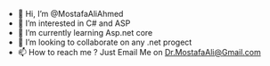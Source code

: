 - 👋 Hi, I’m @MostafaAliAhmed
- 👀 I’m interested in C# and ASP
- 🌱 I’m currently learning Asp.net core
- 💞️ I’m looking to collaborate on any .net progect
- 📫 How to reach me ? Just Email Me on Dr.MostafaAli@Gmail.com

